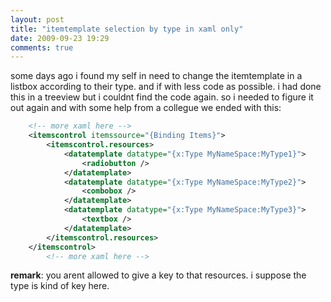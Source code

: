 ```yaml
---
layout: post
title: "itemtemplate selection by type in xaml only"
date: 2009-09-23 19:29
comments: true
---
```

some days ago i found my self in need to change the itemtemplate in a listbox according to their type. and if with less code as possible. i had done this in a treeview but i couldnt find the code again. so i needed to figure it out again and with some help from a collegue we ended with this:
``` xml
	<!-- more xaml here -->
	<itemscontrol itemssource="{Binding Items}">  
		<itemscontrol.resources>    
			<datatemplate datatype="{x:Type MyNameSpace:MyType1}">      
				<radiobutton />    
			</datatemplate>    
			<datatemplate datatype="{x:Type MyNameSpace:MyType2}">      
				<combobox />    
			</datatemplate>    
			<datatemplate datatype="{x:Type MyNameSpace:MyType3}">      
				<textbox />    
			</datatemplate>  
		</itemscontrol.resources>
	</itemscontrol>
		<!-- more xaml here -->
```

**remark**: you arent allowed to give a key to that resources. i suppose the type is kind of key here. 